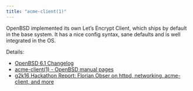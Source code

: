 ```yaml
---
title: "acme-client(1)"
---
```


OpenBSD implemented its own Let’s Encrypt Client, which ships by default in
the base system. It has a nice config syntax, sane defaults and is well
integrated in the OS.

Details:

* [OpenBSD 6.1 Changelog](https://www.openbsd.org/plus61.html)
* [acme-client(1) - OpenBSD manual pages](https://man.openbsd.org/acme-client.1)
* [g2k16 Hackathon Report: Florian Obser on httpd, networking, acme-client, and more](https://undeadly.org/cgi?action=article&sid=20160911000052)
